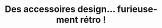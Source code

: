 ---
  template: 0
  type: "0"
  titre: "Des accessoires design… furieusement rétro !"
  titreMEA: "Des accessoires design… furieusement rétro !"
  surTitre: "Des menuiseries extérieures et un salle de bain rétro"
  tempsLecture: "2 min"
  libelleType: "Article"
  url: "/c/magazine/inspirations-tendances/des-accessoires-design-furieusement-retro"
  thematiques: "Déco"
  piecesHabitation: "Salle de bain,Extérieur,Entrée"
  produits: "Robinetterie,Porte,Fenêtre"
  sujets: ""
  tags: "menuiseries,decorer,fenetre,marquise,poignee,inspiration"
  visuelMea: 
    url: "/img/contrib/2bdd4da30020eb60/grid_ACCESfurieusemTretrodesign_appuiFENpernety.jpg"
    alt: "grid_ACCESfurieusemTretrodesign_appuiFENpernety"
  visuelDesktop: 
    url: "/img/contrib/2bdd4da30020eb57/desktop_ACCESfurieusemTretrodesign_appuiFENpernety.jpg"
    alt: "desktop_ACCESfurieusemTretrodesign_appuiFENpernety"
  visuelMobile: 
    url: "/img/contrib/2bdd4da30020eb69/mobile_ACCESfurieusemTretrodesign_appuiFENpernety.jpg"
    alt: "mobile_ACCESfurieusemTretrodesign_appuiFENpernety"
  title: "Des accessoires design… furieusement rétro !"
  permalink: "articles//c/magazine/inspirations-tendances/des-accessoires-design-furieusement-retro"
  layout: "post"
  lang: "fr-fr"
---